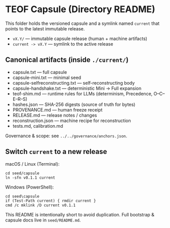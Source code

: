 # TEOF Capsule (Directory README)

This folder holds the versioned capsule and a symlink named `current` that points to the latest immutable release.

- `vX.Y/` — immutable capsule release (human + machine artifacts)
- `current -> vX.Y` — symlink to the active release

## Canonical artifacts (inside `./current/`)
- capsule.txt — full capsule
- capsule-mini.txt — minimal seed
- capsule-selfreconstructing.txt — self-reconstructing body
- capsule-handshake.txt — deterministic Mini → Full expansion
- teof-shim.md — runtime rules for LLMs (determinism, Precedence, O–C–E–R–S)
- hashes.json — SHA-256 digests (source of truth for bytes)
- PROVENANCE.md — human freeze receipt
- RELEASE.md — release notes / changes
- reconstruction.json — machine recipe for reconstruction
- tests.md, calibration.md

Governance & scope: see `../../governance/anchors.json`.

## Switch `current` to a new release

macOS / Linux (Terminal):

    cd seed/capsule
    ln -sfn v0.1.1 current

Windows (PowerShell):

    cd seed\capsule
    if (Test-Path current) { rmdir current }
    cmd /c mklink /D current v0.1.1

This README is intentionally short to avoid duplication. Full bootstrap & capsule docs live in `seed/README.md`.
